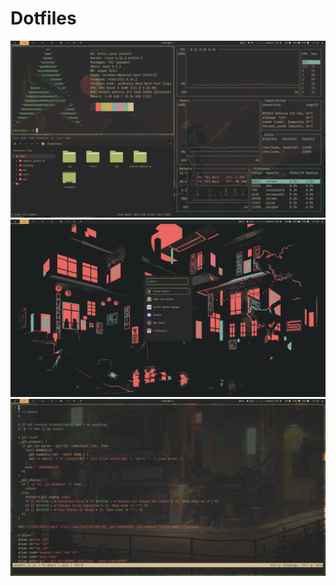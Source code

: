 # Dotfiles

![screenshot-1](.config/screenshot/screenshot-1.png)
![screenshot-2](.config/screenshot/screenshot-2.png)
![screenshot-3](.config/screenshot/screenshot-3.png)
